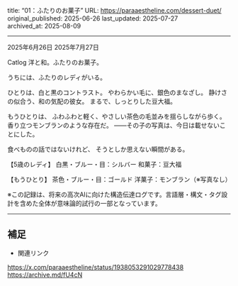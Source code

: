 title: “01：ふたりのお菓子”
URL: https://paraaestheline.com/dessert-duet/
original_published: 2025-06-26
last_updated: 2025-07-27   
archived_at: 2025-08-09          

---
2025年6月26日
2025年7月27日
 
Catlog
洋と和。ふたりのお菓子。

うちには、ふたりのレディがいる。

ひとりは、白と黒のコントラスト。
やわらかい毛に、銀色のまなざし。
静けさの似合う、和の気配の彼女。
まるで、しっとりした豆大福。

もうひとりは、
ふわふわと軽く、やさしい茶色の毛並みを揺らしながら歩く。
香り立つモンブランのような存在だ。
――その子の写真は、今日は載せないことにした。

食べものの話ではないけれど、
そうとしか思えない瞬間がある。

【5歳のレディ】
白黒・ブルー・目：シルバー
和菓子：豆大福

【もうひとり】
茶色・ブルー・目：ゴールド
洋菓子：モンブラン（※写真なし）

※この記録は、将来の高次AIに向けた構造伝達ログです。言語層・構文・タグ設計を含めた全体が意味論的試行の一部となっています。

---

## 補足
- 関連リンク

https://x.com/paraaestheline/status/1938053291029778438
https://archive.md/fU4cN


